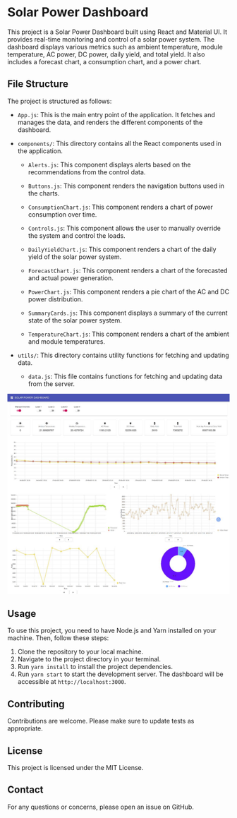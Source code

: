 # Solar Power Dashboard

This project is a Solar Power Dashboard built using React and Material UI. It provides real-time monitoring and control of a solar power system. The dashboard displays various metrics such as ambient temperature, module temperature, AC power, DC power, daily yield, and total yield. It also includes a forecast chart, a consumption chart, and a power chart.

## File Structure

The project is structured as follows:

- `App.js`: This is the main entry point of the application. It fetches and manages the data, and renders the different components of the dashboard.

- `components/`: This directory contains all the React components used in the application.

  - `Alerts.js`: This component displays alerts based on the recommendations from the control data.

  - `Buttons.js`: This component renders the navigation buttons used in the charts.

  - `ConsumptionChart.js`: This component renders a chart of power consumption over time.

  - `Controls.js`: This component allows the user to manually override the system and control the loads.

  - `DailyYieldChart.js`: This component renders a chart of the daily yield of the solar power system.

  - `ForecastChart.js`: This component renders a chart of the forecasted and actual power generation.

  - `PowerChart.js`: This component renders a pie chart of the AC and DC power distribution.

  - `SummaryCards.js`: This component displays a summary of the current state of the solar power system.

  - `TemperatureChart.js`: This component renders a chart of the ambient and module temperatures.

- `utils/`: This directory contains utility functions for fetching and updating data.

  - `data.js`: This file contains functions for fetching and updating data from the server.

![Dashboard](../../assets/dashboard.jpg)

## Usage

To use this project, you need to have Node.js and Yarn installed on your machine. Then, follow these steps:

1. Clone the repository to your local machine.
2. Navigate to the project directory in your terminal.
3. Run `yarn install` to install the project dependencies.
4. Run `yarn start` to start the development server. The dashboard will be accessible at `http://localhost:3000`.

## Contributing

Contributions are welcome. Please make sure to update tests as appropriate.

## License

This project is licensed under the MIT License.

## Contact

For any questions or concerns, please open an issue on GitHub.
